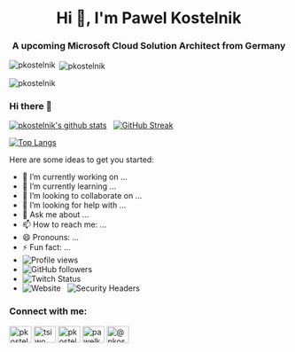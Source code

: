 <h1 align="center">Hi 👋, I'm Pawel Kostelnik</h1>
<h3 align="center">A upcoming Microsoft Cloud Solution Architect from Germany</h3>

<p><img align="left" src="https://github-readme-stats.vercel.app/api/top-langs?username=pkostelnik&show_icons=true&locale=en&layout=compact" alt="pkostelnik" /></p>

<p>&nbsp;<img align="center" src="https://github-readme-stats.vercel.app/api?username=pkostelnik&show_icons=true&locale=en" alt="pkostelnik" /></p>

<p><img align="center" src="https://github-readme-streak-stats.herokuapp.com/?user=pkostelnik&" alt="pkostelnik" /></p>


### Hi there 👋

[![pkostelnik's github stats](https://github-readme-stats.vercel.app/api?username=pkostelnik&theme=chartreuse-dark&show_icons=true)](https://github.com/anuraghazra/github-readme-stats) &nbsp; [![GitHub Streak](https://streak-stats.demolab.com?user=pkostelnik&theme=chartreuse-dark)](https://git.io/streak-stats)

 [![Top Langs](https://github-readme-stats.vercel.app/api/top-langs/?username=pkostelnik&theme=chartreuse-dark&show_icons=true)](https://github.com/anuraghazra/github-readme-stats)

Here are some ideas to get you started:

- 🔭 I’m currently working on ...
- 🌱 I’m currently learning ...
- 👯 I’m looking to collaborate on ...
- 🤔 I’m looking for help with ...
- 💬 Ask me about ...
- 📫 How to reach me: ...
- 😄 Pronouns: ...
- ⚡ Fun fact: ...
- ![Profile views](https://gpvc.arturio.dev/pkostelnik)
- ![GitHub followers](https://img.shields.io/github/followers/pkostelnik?style=plastic)
- ![Twitch Status](https://img.shields.io/twitch/status/sulvain?style=plastic)
- ![Website](https://img.shields.io/website?down_color=red&down_message=offline&style=plastic&up_color=green&up_message=online&url=https%3A%2F%2Fsnat.tech) &nbsp; ![Security Headers](https://img.shields.io/security-headers?style=plastic&url=https%3A%2F%2Fsnat.tech)
### Connect with me:
<p align="left">
<a href="https://dev.to/pkostelnik" target="blank"><img align="center" src="https://raw.githubusercontent.com/rahuldkjain/github-profile-readme-generator/master/src/images/icons/Social/devto.svg" alt="pkostelnik" height="30" width="40" /></a>
<a href="https://twitter.com/tsiwo" target="blank"><img align="center" src="https://raw.githubusercontent.com/rahuldkjain/github-profile-readme-generator/master/src/images/icons/Social/twitter.svg" alt="tsiwo" height="30" width="40" /></a>
<a href="https://linkedin.com/in/pkostelnik" target="blank"><img align="center" src="https://raw.githubusercontent.com/rahuldkjain/github-profile-readme-generator/master/src/images/icons/Social/linked-in-alt.svg" alt="pkostelnik" height="30" width="40" /></a>
<a href="https://fb.com/pawelkostelnik" target="blank"><img align="center" src="https://raw.githubusercontent.com/rahuldkjain/github-profile-readme-generator/master/src/images/icons/Social/facebook.svg" alt="pawelkostelnik" height="30" width="40" /></a>
<a href="https://medium.com/@pkostelnik" target="blank"><img align="center" src="https://raw.githubusercontent.com/rahuldkjain/github-profile-readme-generator/master/src/images/icons/Social/medium.svg" alt="@pkostelnik" height="30" width="40" /></a>
</p>
